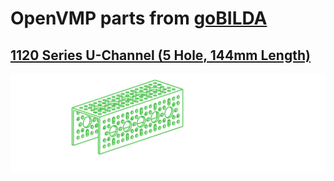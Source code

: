 # OpenVMP parts from [goBILDA](https://www.gobilda.com/)
## [1120 Series U-Channel (5 Hole, 144mm Length)](https://www.gobilda.com/1120-series-u-channel-5-hole-144mm-length/)

[<img alt='1120 Series U-Channel (5 Hole, 144mm Length)' src='https://github.com/openvmp/openvmp-models/blob/main/generated_files/parts/gobilda/structure-u-channel-5.png'/>](https://github.com/openvmp/openvmp-models/blob/main/generated_files/parts/gobilda/structure-u-channel-5.stl)

